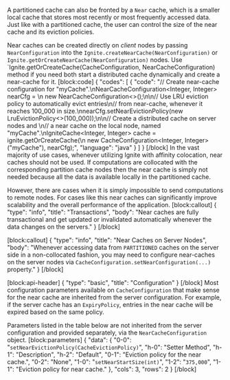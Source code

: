 A partitioned cache can also be fronted by a `Near` cache, which is a smaller local cache that stores most recently or most frequently accessed data. Just like with a partitioned cache, the user can control the size of the near cache and its eviction policies. 

Near caches can be created directly on *client* nodes by passing `NearConfiguration` into the `Ignite.createNearCache(NearConfiguration)` or `Ignite.getOrCreateNearCache(NearConfiguration)` nodes. Use `Ignite.getOrCreateCache(CacheConfiguration, NearCacheConfiguration) method if you need both start a distributed cache dynamically and create a near-cache for it.
[block:code]
{
  "codes": [
    {
      "code": "// Create near-cache configuration for \"myCache\".\nNearCacheConfiguration<Integer, Integer> nearCfg = \n    new NearCacheConfiguration<>();\n\n// Use LRU eviction policy to automatically evict entries\n// from near-cache, whenever it reaches 100_000 in size.\nnearCfg.setNearEvictionPolicy(new LruEvictionPolicy<>(100_000));\n\n// Create a distributed cache on server nodes and \n// a near cache on the local node, named \"myCache\".\nIgniteCache<Integer, Integer> cache = ignite.getOrCreateCache(\n    new CacheConfiguration<Integer, Integer>(\"myCache\"), nearCfg);",
      "language": "java"
    }
  ]
}
[/block]
In the vast majority of use cases, whenever utilizing Ignite with affinity colocation, near caches should not be used. If computations are collocated with the corresponding partition cache nodes then the near cache is simply not needed because all the data is available locally in the partitioned cache.

However, there are cases when it is simply impossible to send computations to remote nodes. For cases like this near caches can significantly improve scalability and the overall performance of the application.
[block:callout]
{
  "type": "info",
  "title": "Transactions",
  "body": "Near caches are fully transactional and get updated or invalidated automatically whenever the data changes on the servers."
}
[/block]

[block:callout]
{
  "type": "info",
  "title": "Near Caches on Server Nodes",
  "body": "Whenever accessing data from `PARTITIONED` caches on the server side in a non-collocated fashion, you may need to configure near-caches on the server nodes via `CacheConfiguration.setNearConfiguration(...)` property."
}
[/block]

[block:api-header]
{
  "type": "basic",
  "title": "Configuration"
}
[/block]
Most configuration parameters available on `CacheConfiguration` that make sense for the near cache are inherited from the server configuration. For example, if the server cache has an `ExpiryPolicy`, entries in the near cache will be expired based on the same policy.

Parameters listed in the table below are not inherited from the server configuration and provided separately, via the `NearCacheConfiguration` object.
[block:parameters]
{
  "data": {
    "0-0": "`setNearEvictionPolicy(CacheEvictionPolicy)`",
    "h-0": "Setter Method",
    "h-1": "Description",
    "h-2": "Default",
    "0-1": "Eviction policy for the near cache.",
    "0-2": "None",
    "1-0": "`setNearStartSize(int)`",
    "1-2": "`375,000`",
    "1-1": "Eviction policy for near cache."
  },
  "cols": 3,
  "rows": 2
}
[/block]